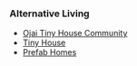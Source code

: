 ### Alternative Living
* [Ojai Tiny House Community](https://www.facebook.com/groups/1311696078846712/?fref=gc&dti=886839901368363&hc_location=ufi)
* [Tiny House](https://www.treehugger.com/tiny-houses/where-to-park-tiny-house.html)
* [Prefab Homes](https://buildcover.com/)
